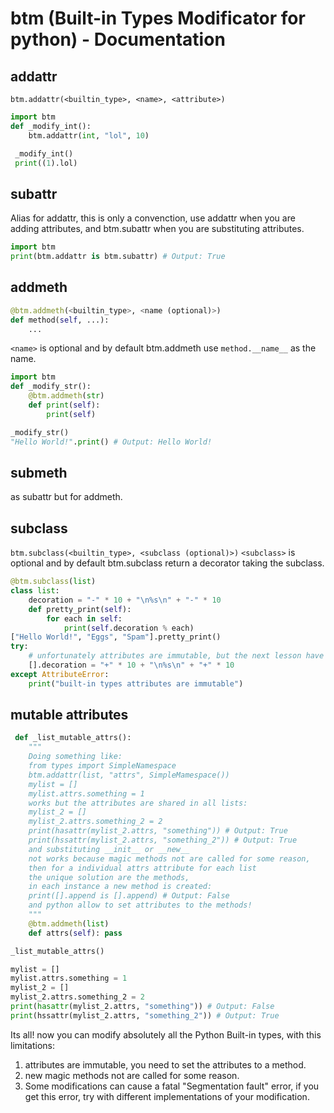 btm (Built-in Types Modificator for python) - Documentation
=========================================

addattr
-------

`btm.addattr(<builtin_type>, <name>, <attribute>)`

```python
import btm
def _modify_int():
    btm.addattr(int, "lol", 10)

 _modify_int()
 print((1).lol)
```

subattr
-------

Alias for addattr, this is only a convenction,
use addattr when you are adding attributes, and
btm.subattr when you are substituting attributes.

```python
import btm
print(btm.addattr is btm.subattr) # Output: True
```

addmeth
-------

```python
@btm.addmeth(<builtin_type>, <name (optional)>)
def method(self, ...):
    ...
```

`<name>` is optional and by default btm.addmeth use `method.__name__` as the name.

```python
import btm
def _modify_str():
    @btm.addmeth(str)
    def print(self):
        print(self)

_modify_str()
"Hello World!".print() # Output: Hello World!
```

submeth
-------

as subattr but for addmeth.

subclass
--------

`btm.subclass(<builtin_type>, <subclass (optional)>)`
`<subclass>` is optional and by default btm.subclass
return a decorator taking the subclass.

```python
@btm.subclass(list)
class list:
    decoration = "-" * 10 + "\n%s\n" + "-" * 10 
    def pretty_print(self):
        for each in self:
            print(self.decoration % each)
["Hello World!", "Eggs", "Spam"].pretty_print()
try:
    # unfortunately attributes are immutable, but the next lesson have a trick for solve this
    [].decoration = "+" * 10 + "\n%s\n" + "+" * 10
except AttributeError:
    print("built-in types attributes are immutable")
```

mutable attributes
------------------

```python
 def _list_mutable_attrs():
    """
    Doing something like:
    from types import SimpleNamespace
    btm.addattr(list, "attrs", SimpleMamespace())
    mylist = []
    mylist.attrs.something = 1
    works but the attributes are shared in all lists:
    mylist_2 = []
    mylist_2.attrs.something_2 = 2
    print(hasattr(mylist_2.attrs, "something")) # Output: True
    print(hssattr(mylist_2.attrs, "something_2")) # Output: True
    and substituting __init__ or __new__
    not works because magic methods not are called for some reason,
    then for a individual attrs attribute for each list
    the unique solution are the methods,
    in each instance a new method is created:
    print([].append is [].append) # Output: False
    and python allow to set attributes to the methods!
    """
    @btm.addmeth(list)
    def attrs(self): pass

_list_mutable_attrs()

mylist = []
mylist.attrs.something = 1
mylist_2 = []
mylist_2.attrs.something_2 = 2
print(hasattr(mylist_2.attrs, "something")) # Output: False
print(hssattr(mylist_2.attrs, "something_2")) # Output: True
```

Its all! now you can modify absolutely all the Python Built-in types, with this limitations:

1) attributes are immutable, you need to set the attributes to a method.
2) new magic methods not are called for some reason.
3) Some modifications can cause a fatal "Segmentation fault" error,
if you get this error, try with different implementations of your modification.

